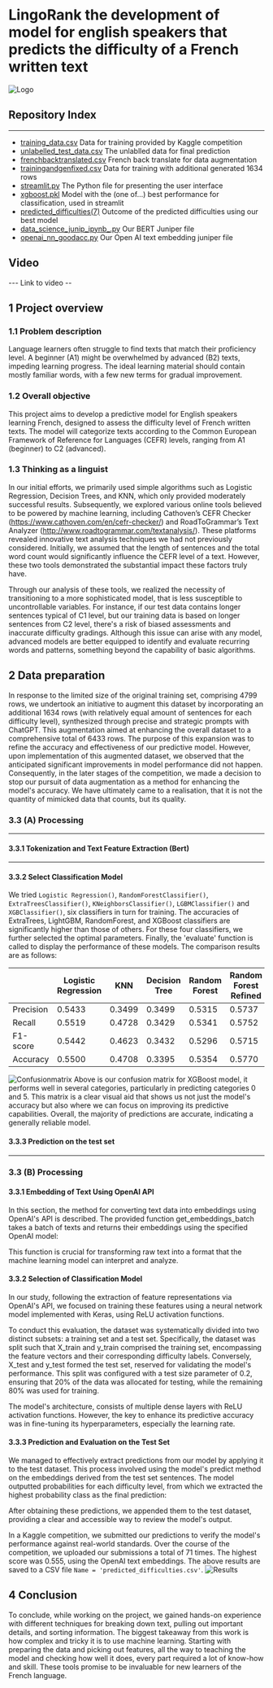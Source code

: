 # LingoRank the development of model for english speakers that predicts the difficulty of a French written text
  ![Logo](/Logo.png)
## Repository Index
---
- [training_data.csv](/training_data.csv) Data for training provided by Kaggle competition
- [unlabelled_test_data.csv](/unlabelled_test_data.csv) The unlablled data for final prediction
- [frenchbacktranslated.csv](/frenchbacktranslated.csv) French back translate for data augmentation
- [trainingandgenfixed.csv](/trainingandgenfixed.csv) Data for training with additional generated 1634 rows 
- [streamlit.py](/streamlit.py) The Python file for presenting the user interface
- [xgboost.pkl](/xgboost.pkl) Model with the (one of...) best performance for classification, used in streamlit
- [predicted_difficulties(7)](/predicted_difficulties(7).csv) Outcome of the predicted difficulties using our best model
- [data_science_junip_ipynb_.py](/data_science_junip_ipynb_.py) Our BERT Juniper file
- [openai_nn_goodacc.py](/openai_nn_goodacc.py) Our Open AI text embedding juniper file


## Video
--- Link to video --

## 1 Project overview

### 1.1 Problem description

Language learners often struggle to find texts that match their proficiency level. A beginner (A1) might be overwhelmed by advanced (B2) texts, impeding learning progress. The ideal learning material should contain mostly familiar words, with a few new terms for gradual improvement.

### 1.2 Overall objective

This project aims to develop a predictive model for English speakers learning French, designed to assess the difficulty level of French written texts. The model will categorize texts according to the Common European Framework of Reference for Languages (CEFR) levels, ranging from A1 (beginner) to C2 (advanced).

### 1.3 Thinking as a linguist 

In our initial efforts, we primarily used simple algorithms such as Logistic Regression, Decision Trees, and KNN, which only provided moderately successful results. Subsequently, we explored various online tools believed to be powered by machine learning, including Cathoven’s CEFR Checker (https://www.cathoven.com/en/cefr-checker/) and RoadToGrammar’s Text Analyzer (http://www.roadtogrammar.com/textanalysis/). These platforms revealed innovative text analysis techniques we had not previously considered. Initially, we assumed that the length of sentences and the total word count would significantly influence the CEFR level of a text. However, these two tools demonstrated the substantial impact these factors truly have. 

Through our analysis of these tools, we realized the necessity of transitioning to a more sophisticated model, that is less susceptible to uncontrollable variables. For instance, if our test data contains longer sentences typical of C1 level, but our training data is based on longer sentences from C2 level, there's a risk of biased assessments and inaccurate difficulty gradings. Although this issue can arise with any model, advanced models are better equipped to identify and evaluate recurring words and patterns, something beyond the capability of basic algorithms.


## 2 Data preparation

In response to the limited size of the original training set, comprising 4799 rows, we undertook an initiative to augment this dataset by incorporating an additional 1634 rows (with relatively equal amount of sentences for each difficulty level), synthesized through precise and strategic prompts with ChatGPT. This augmentation aimed at enhancing the overall dataset to a comprehensive total of 6433 rows. The purpose of this expansion was to refine the accuracy and effectiveness of our predictive model. However, upon implementation of this augmented dataset, we observed that the anticipated significant improvements in model performance did not happen. Consequently, in the later stages of the competition, we made a decision to stop our pursuit of data augmentation as a method for enhancing the model's accuracy. We have ultimately came to a realisation, that it is not the quantity of mimicked data that counts, but its quality.

### 3.3 (A) Processing

--- 

#### 3.3.1 Tokenization and Text Feature Extraction (Bert)

---

#### 3.3.2 Select Classification Model

We tried `Logistic Regression()`, `RandomForestClassifier()`, `ExtraTreesClassifier()`, `KNeighborsClassifier()`, `LGBMClassifier()` and `XGBClassifier()`, six classifiers in turn for training. The accuracies of ExtraTrees, LightGBM, RandomForest, and XGBoost classifiers are significantly higher than those of others. For these four classifiers, we further selected the optimal parameters. Finally, the 'evaluate' function is called to display the performance of these models. The comparison results are as follows:

|  | Logistic Regression | KNN | Decision Tree | Random Forest | Random Forest Refined | Extra Trees | Extra Trees Refined | LightGBM | LightGBM Refined | XGBoost | XGBoost Refined | 
|---------|---------|---------|---------|---------|---------|---------|---------|---------|---------|---------|---------|
| Precision | 0.5433 |	0.3499 | 0.3499| 0.5315 | 0.5737 | 0.5295 | 0.5510 | 0.5360 | 0.55470 | 0.5822 | 0.5616 | 
| Recall| 0.5519 | 0.4728 | 0.3429 | 0.5341 | 0.5752 | 0.5311 | 0.5569 | 0.5433 | 0.5543 | 0.5866 | 0.5645 |
| F1-score| 0.5442| 0.4623 | 0.3432 | 0.5296 | 0.5715 | 0.5266 | 0.5478 | 0.5373 | 0.5481 | 0.5820 | 0.6503 | 
| Accuracy | 0.5500 | 0.4708 | 0.3395 |	0.5354 | 0.5770 | 0.5312 | 0.5583 |	0.5437 | 0.5541 | 0.5854 | 0.5645 | 

![Confusionmatrix](/Confusionmatrix.png)
Above is our confusion matrix for XGBoost model, it performs well in several categories, particularly in predicting categories 0 and 5. This matrix is a clear visual aid that shows us not just the model's accuracy but also where we can focus on improving its predictive capabilities. Overall, the majority of predictions are accurate, indicating a generally reliable model.
#### 3.3.3 Prediction on the test set

--- 

### 3.3 (B) Processing

#### 3.3.1 Embedding of Text Using OpenAI API
In this section, the method for converting text data into embeddings using OpenAI's API is described. The provided function get_embeddings_batch takes a batch of texts and returns their embeddings using the specified OpenAI model:

This function is crucial for transforming raw text into a format that the machine learning model can interpret and analyze.

#### 3.3.2 Selection of Classification Model
In our study, following the extraction of feature representations via OpenAI's API, we focused on training these features using a neural network model implemented with Keras, using ReLU  activation functions. 

To conduct this evaluation, the dataset was systematically divided into two distinct subsets: a training set and a test set. Specifically, the dataset was split such that X_train and y_train comprised the training set, encompassing the feature vectors and their corresponding difficulty labels. Conversely, X_test and y_test formed the test set, reserved for validating the model's performance. This split was configured with a test size parameter of 0.2, ensuring that 20% of the data was allocated for testing, while the remaining 80% was used for training. 

The model's architecture, consists of multiple dense layers with ReLU activation functions. However, the key to enhance its predictive accuracy was in fine-tuning its hyperparameters, especially the learning rate.
 
#### 3.3.3 Prediction and Evaluation on the Test Set

We managed to effectively extract predictions from our model by applying it to the test dataset. This process involved using the model's predict method on the embeddings derived from the test set sentences. The model outputted probabilities for each difficulty level, from which we extracted the highest probability class as the final prediction:

After obtaining these predictions, we appended them to the test dataset, providing a clear and accessible way to review the model's output.

In a Kaggle competition, we submitted our predictions to verify the model's performance against real-world standards. Over the course of the competition, we uploaded our submissions a total of 71 times. The highest score was 0.555, using the OpenAI text embeddings. The above results are saved to a CSV file `Name = 'predicted_difficulties.csv'`.
![Results](/Image/Results.png)


## 4 Conclusion
To conclude, while working on the project, we gained hands-on experience with different techniques for breaking down text, pulling out important details, and sorting information. The biggest takeaway from this work is how complex and tricky it is to use machine learning. Starting with preparing the data and picking out features, all the way to teaching the model and checking how well it does, every part required a lot of know-how and skill. These tools promise to be invaluable for new learners of the French language.
